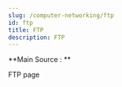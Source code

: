 ```yaml
---
slug: /computer-networking/ftp
id: ftp
title: FTP
description: FTP
---
```


**Main Source : **

FTP page

